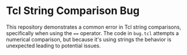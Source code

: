 # Tcl String Comparison Bug
This repository demonstrates a common error in Tcl string comparisons, specifically when using the `==` operator.  The code in `bug.tcl` attempts a numerical comparison, but because it's using strings the behavior is unexpected leading to potential issues.